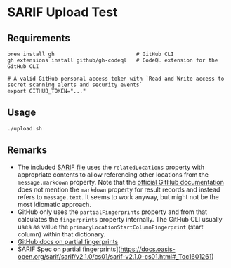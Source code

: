 # SARIF Upload Test

## Requirements

```shell
brew install gh                          # GitHub CLI
gh extensions install github/gh-codeql   # CodeQL extension for the GitHub CLI

# A valid GitHub personal access token with `Read and Write access to secret scanning alerts and security events`
export GITHUB_TOKEN="..."
```

## Usage

`./upload.sh`

## Remarks
* The included [SARIF file](./code-results.sarif) uses the `relatedLocations` property with appropriate contents to allow referencing other locations from the `message.markdown` property. Note that the [official GitHub documentation](https://docs.github.com/en/code-security/code-scanning/integrating-with-code-scanning/sarif-support-for-code-scanning) does not mention the `markdown` property for result records and instead refers to `message.text`. It seems to work anyway, but might not be the most idiomatic approach.
* GitHub only uses the `partialFingerprints` property and from that calculates the `fingerprints` property internally. The GitHub CLI usually uses as value the `primaryLocationStartColumnFingerprint` (start column) within that dictionary.
* [GitHub docs on partial fingerprints](https://docs.github.com/en/code-security/code-scanning/integrating-with-code-scanning/sarif-support-for-code-scanning#including-data-for-fingerprint-generation)
* SARIF Spec on partial fingerprints](https://docs.oasis-open.org/sarif/sarif/v2.1.0/cs01/sarif-v2.1.0-cs01.html#_Toc1601261)
